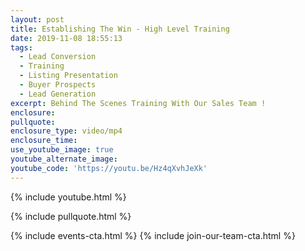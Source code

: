 ```yaml
---
layout: post
title: Establishing The Win - High Level Training
date: 2019-11-08 18:55:13
tags:
  - Lead Conversion
  - Training
  - Listing Presentation
  - Buyer Prospects
  - Lead Generation
excerpt: Behind The Scenes Training With Our Sales Team !
enclosure:
pullquote:
enclosure_type: video/mp4
enclosure_time:
use_youtube_image: true
youtube_alternate_image:
youtube_code: 'https://youtu.be/Hz4qXvhJeXk'
---
```


{% include youtube.html %}

{% include pullquote.html %}

{% include events-cta.html %} {% include join-our-team-cta.html %}